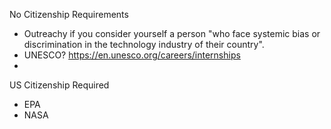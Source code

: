 No Citizenship Requirements

* Outreachy if you consider yourself a person "who face systemic bias or discrimination in the technology industry of their country".
* UNESCO? https://en.unesco.org/careers/internships
* 

US Citizenship Required
* EPA
* NASA
